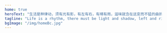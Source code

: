 ```yaml
---
home: true
heroText: "生活是种律动，须有光有影，有左有右，有晴有雨，滋味就含在这变而不猛的曲折里。"
tagline: "Life is a rhythm, there must be light and shadow, left and right, clear and rain, the taste is contained in this change and not fierce twists and turns."
bgImage: "/img/homeBc.jpg"
---
```


